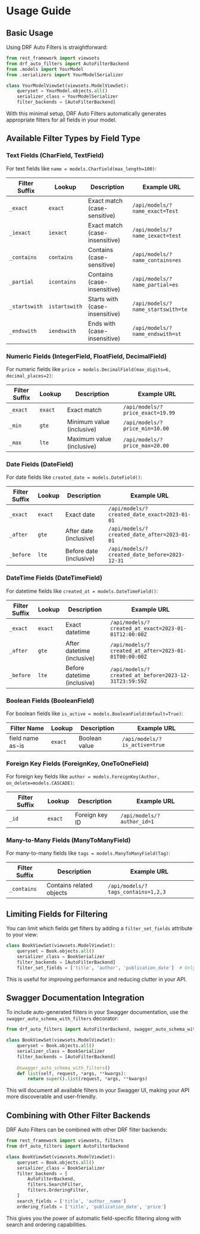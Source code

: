 # Usage Guide

## Basic Usage

Using DRF Auto Filters is straightforward:

```python
from rest_framework import viewsets
from drf_auto_filters import AutoFilterBackend
from .models import YourModel
from .serializers import YourModelSerializer

class YourModelViewSet(viewsets.ModelViewSet):
    queryset = YourModel.objects.all()
    serializer_class = YourModelSerializer
    filter_backends = [AutoFilterBackend]
```

With this minimal setup, DRF Auto Filters automatically generates appropriate filters for all fields in your model.

## Available Filter Types by Field Type

### Text Fields (CharField, TextField)

For text fields like `name = models.CharField(max_length=100)`:

| Filter Suffix | Lookup | Description | Example URL |
|---------------|--------|-------------|-------------|
| `_exact` | `exact` | Exact match (case-sensitive) | `/api/models/?name_exact=Test` |
| `_iexact` | `iexact` | Exact match (case-insensitive) | `/api/models/?name_iexact=test` |
| `_contains` | `contains` | Contains (case-sensitive) | `/api/models/?name_contains=es` |
| `_partial` | `icontains` | Contains (case-insensitive) | `/api/models/?name_partial=es` |
| `_startswith` | `istartswith` | Starts with (case-insensitive) | `/api/models/?name_startswith=te` |
| `_endswith` | `iendswith` | Ends with (case-insensitive) | `/api/models/?name_endswith=st` |

### Numeric Fields (IntegerField, FloatField, DecimalField)

For numeric fields like `price = models.DecimalField(max_digits=6, decimal_places=2)`:

| Filter Suffix | Lookup | Description | Example URL |
|---------------|--------|-------------|-------------|
| `_exact` | `exact` | Exact match | `/api/models/?price_exact=19.99` |
| `_min` | `gte` | Minimum value (inclusive) | `/api/models/?price_min=10.00` |
| `_max` | `lte` | Maximum value (inclusive) | `/api/models/?price_max=20.00` |

### Date Fields (DateField)

For date fields like `created_date = models.DateField()`:

| Filter Suffix | Lookup | Description | Example URL |
|---------------|--------|-------------|-------------|
| `_exact` | `exact` | Exact date | `/api/models/?created_date_exact=2023-01-01` |
| `_after` | `gte` | After date (inclusive) | `/api/models/?created_date_after=2023-01-01` |
| `_before` | `lte` | Before date (inclusive) | `/api/models/?created_date_before=2023-12-31` |

### DateTime Fields (DateTimeField)

For datetime fields like `created_at = models.DateTimeField()`:

| Filter Suffix | Lookup | Description | Example URL |
|---------------|--------|-------------|-------------|
| `_exact` | `exact` | Exact datetime | `/api/models/?created_at_exact=2023-01-01T12:00:00Z` |
| `_after` | `gte` | After datetime (inclusive) | `/api/models/?created_at_after=2023-01-01T00:00:00Z` |
| `_before` | `lte` | Before datetime (inclusive) | `/api/models/?created_at_before=2023-12-31T23:59:59Z` |

### Boolean Fields (BooleanField)

For boolean fields like `is_active = models.BooleanField(default=True)`:

| Filter Name | Lookup | Description | Example URL |
|-------------|--------|-------------|-------------|
| field name as-is | `exact` | Boolean value | `/api/models/?is_active=true` |

### Foreign Key Fields (ForeignKey, OneToOneField)

For foreign key fields like `author = models.ForeignKey(Author, on_delete=models.CASCADE)`:

| Filter Suffix | Lookup | Description | Example URL |
|---------------|--------|-------------|-------------|
| `_id` | `exact` | Foreign key ID | `/api/models/?author_id=1` |

### Many-to-Many Fields (ManyToManyField)

For many-to-many fields like `tags = models.ManyToManyField(Tag)`:

| Filter Suffix | Description | Example URL |
|---------------|-------------|-------------|
| `_contains` | Contains related objects | `/api/models/?tags_contains=1,2,3` |

## Limiting Fields for Filtering

You can limit which fields get filters by adding a `filter_set_fields` attribute to your view:

```python
class BookViewSet(viewsets.ModelViewSet):
    queryset = Book.objects.all()
    serializer_class = BookSerializer
    filter_backends = [AutoFilterBackend]
    filter_set_fields = ['title', 'author', 'publication_date']  # Only these fields will have filters
```

This is useful for improving performance and reducing clutter in your API.

## Swagger Documentation Integration

To include auto-generated filters in your Swagger documentation, use the `swagger_auto_schema_with_filters` decorator:

```python
from drf_auto_filters import AutoFilterBackend, swagger_auto_schema_with_filters

class BookViewSet(viewsets.ModelViewSet):
    queryset = Book.objects.all()
    serializer_class = BookSerializer
    filter_backends = [AutoFilterBackend]
    
    @swagger_auto_schema_with_filters()
    def list(self, request, *args, **kwargs):
        return super().list(request, *args, **kwargs)
```

This will document all available filters in your Swagger UI, making your API more discoverable and user-friendly.

## Combining with Other Filter Backends

DRF Auto Filters can be combined with other DRF filter backends:

```python
from rest_framework import viewsets, filters
from drf_auto_filters import AutoFilterBackend

class BookViewSet(viewsets.ModelViewSet):
    queryset = Book.objects.all()
    serializer_class = BookSerializer
    filter_backends = [
        AutoFilterBackend,
        filters.SearchFilter,
        filters.OrderingFilter,
    ]
    search_fields = ['title', 'author__name']
    ordering_fields = ['title', 'publication_date', 'price']
```

This gives you the power of automatic field-specific filtering along with search and ordering capabilities.